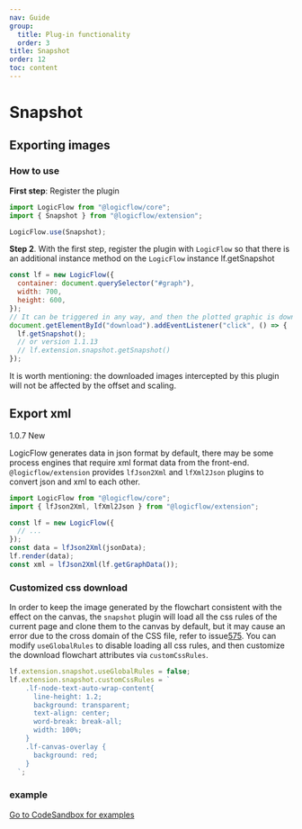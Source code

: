 ```yaml
---
nav: Guide
group:
  title: Plug-in functionality
  order: 3
title: Snapshot
order: 12
toc: content
---
```


# Snapshot

## Exporting images

### How to use

**First step**: Register the plugin

```jsx | purex | pure
import LogicFlow from "@logicflow/core";
import { Snapshot } from "@logicflow/extension";

LogicFlow.use(Snapshot);
```

**Step 2**.
With the first step, register the plugin with `LogicFlow` so that there is an additional instance method on the `LogicFlow` instance lf.getSnapshot
```jsx | purex | pure
const lf = new LogicFlow({
  container: document.querySelector("#graph"),
  width: 700,
  height: 600,
});
// It can be triggered in any way, and then the plotted graphic is downloaded to a local disk
document.getElementById("download").addEventListener("click", () => {
  lf.getSnapshot();
  // or version 1.1.13
  // lf.extension.snapshot.getSnapshot()
});
```

It is worth mentioning: the downloaded images intercepted by this plugin will not be affected by the offset and scaling.

## Export xml

1.0.7 New

LogicFlow generates data in json format by default, there may be some process engines that require xml format data from the front-end. `@logicflow/extension` provides `lfJson2Xml` and `lfXml2Json` plugins to convert json and xml to each other.

```jsx | purex | pure
import LogicFlow from "@logicflow/core";
import { lfJson2Xml, lfXml2Json } from "@logicflow/extension";

const lf = new LogicFlow({
  // ...
});
const data = lfJson2Xml(jsonData);
lf.render(data);
const xml = lfJson2Xml(lf.getGraphData());
```

### Customized css download

In order to keep the image generated by the flowchart consistent with the effect on the canvas, the `snapshot` plugin will load all the css rules of the current page and clone them to the canvas by default, but it may cause an error due to the cross domain of the CSS file, refer to issue[575](https://github.com/didi/LogicFlow/issues/575). You can modify `useGlobalRules` to disable loading all css rules, and then customize the download flowchart attributes via `customCssRules`.

```jsx | pure
lf.extension.snapshot.useGlobalRules = false;
lf.extension.snapshot.customCssRules = `
    .lf-node-text-auto-wrap-content{
      line-height: 1.2;
      background: transparent;
      text-align: center;
      word-break: break-all;
      width: 100%;
    }
    .lf-canvas-overlay {
      background: red;
    }
  `;
```

### example

<a href="https://codesandbox.io/embed/logicflow-base21-o3vqi?fontsize=14&hidenavigation=1&theme=dark&view=preview" target="_blank"> Go to CodeSandbox for examples </a>
